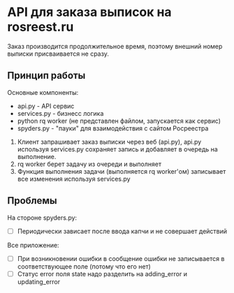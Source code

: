 # API для заказа выписок на rosreest.ru

Заказ производится продолжительное время, поэтому внешний номер выписки присваивается не сразу.

## Принцип работы

Основные компоненты:
* api.py - API сервис
* services.py - бизнесс логика
* python rq worker (не представлен файлом, запускается как сервис)
* spyders.py - "пауки" для взаимодействия с сайтом Росреестра

1. Клиент запрашивает заказ выписки через веб (api.py), api.py используя services.py сохраняет запись и добавляет в очередь на выполнение.
2. rq worker берет задачу из очереди и выполняет
3. Функция выполнения задачи (выполняется rq worker'ом) записывает все изменения используя services.py


## Проблемы

На стороне spyders.py:
* [ ] Периодически зависает после ввода капчи и не совершает действий


Все приложение:
* [ ] При возникновении ошибки в сообщение ошибки не записывается в соответствующее поле (потому что его нет)
* [ ] Статус error поля state надо разделить на adding_error и updating_error